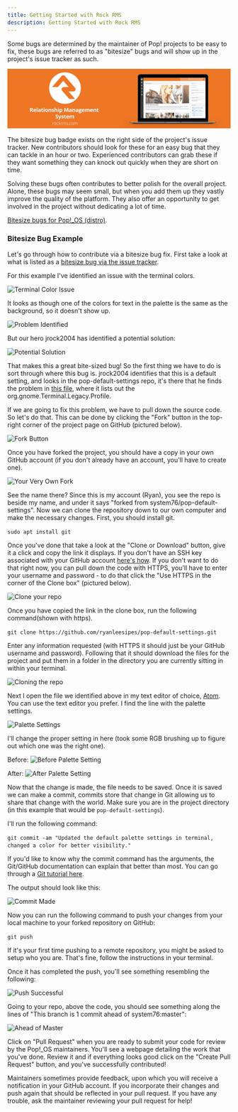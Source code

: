 ```yaml
---
title: Getting Started with Rock RMS
description: Getting Started with Rock RMS
---
```


Some bugs are determined by the maintainer of Pop\! projects to be easy to fix, these bugs are referred to as "bitesize" bugs and will show up in the project's issue tracker as such.

![RockRMS](https://raw.githubusercontent.com/SparkDevNetwork/Rock/develop/Images/github-banner.png)

The bitesize bug badge exists on the right side of the project's issue tracker. New contributors should look for these for an easy bug that they can tackle in an hour or two. Experienced contributors can grab these if they want something they can knock out quickly when they are short on time.

Solving these bugs often contributes to better polish for the overall project. Alone, these bugs may seem small, but when you add them up they vastly improve the quality of the platform. They also offer an opportunity to get involved in the project without dedicating a lot of time.

[Bitesize bugs for Pop\!\_OS (distro)](https://github.com/pop-os/pop/labels/bite-sized).

### Bitesize Bug Example

Let's go through how to contribute via a bitesize bug fix. First take a look at what is listed as a [bitesize bug via the issue tracker](https://github.com/pop-os/pop/labels/bite-sized).

For this example I've identified an issue with the terminal colors.

![Terminal Color Issue](/images/bite-sized-bugs/terminal-color-issue.png)

It looks as though one of the colors for text in the palette is the same as the background, so it doesn't show up.

![Problem Identified](/images/bite-sized-bugs/the-problem.png)

But our hero jrock2004 has identified a potential solution:

![Potential Solution](/images/bite-sized-bugs/the-solution.png)

That makes this a great bite-sized bug! So the first thing we have to do is sort through where this bug is. jrock2004 identifies that this is a default setting, and looks in the pop-default-settings repo, it's there that he finds the problem in [this file](https://github.com/system76/pop-default-settings/blob/master/debian/pop-default-settings.gsettings-override), where it lists out the org.gnome.Terminal.Legacy.Profile.

If we are going to fix this problem, we have to pull down the source code. So let's do that. This can be done by clicking the "Fork" button in the top-right corner of the project page on GitHub (pictured below).

![Fork Button](/images/bite-sized-bugs/fork-me.png)

Once you have forked the project, you should have a copy in your own GitHub account (if you don't already have an account, you'll have to create one).

![Your Very Own Fork](/images/bite-sized-bugs/my-very-own-fork.png)

See the name there? Since this is my account (Ryan), you see the repo is beside my name, and under it says "forked from system76/pop-default-settings". Now we can clone the repository down to our own computer and make the necessary changes. First, you should install git.

`sudo apt install git`

Once you've done that take a look at the "Clone or Download" button, give it a click and copy the link it displays. If you don't have an SSH key associated with your GitHub account [here's how](https://help.github.com/articles/connecting-to-github-with-ssh/). If you don't want to do that right now, you can pull down the code with HTTPS, you'll have to enter your username and password - to do that click the "Use HTTPS in the corner of the Clone box" (pictured below).

![Clone your repo](/images/bite-sized-bugs/clone-me.png)

Once you have copied the link in the clone box, run the following command(shown with https).

`git clone https://github.com/ryanleesipes/pop-default-settings.git`

Enter any information requested (with HTTPS it should just be your GitHub username and password). Following that it should download the files for the project and put them in a folder in the directory you are currently sitting in within your terminal.

![Cloning the repo](/images/bite-sized-bugs/git-clone.png)

Next I open the file we identified above in my text editor of choice, [Atom](https://atom.io/). You can use the text editor you prefer. I find the line with the palette settings.

![Palette Settings](/images/bite-sized-bugs/palette-line.png)

I'll change the proper setting in here (took some RGB brushing up to figure out which one was the right one).

Before:
![Before Palette Setting](/images/bite-sized-bugs/before.png)

After:
![After Palette Setting](/images/bite-sized-bugs/after.png)

Now that the change is made, the file needs to be saved. Once it is saved we can make a commit, commits store that change in Git allowing us to share that change with the world. Make sure you are in the project directory (in this example that would be `pop-default-settings`).

I'll run the following command:

`git commit -am "Updated the default palette settings in terminal, changed a color for better visibility."`

If you'd like to know why the commit command has the arguments, the Git/GitHub documentation can explain that better than most. You can go through a [Git tutorial here](https://try.github.io/levels/1/challenges/1).

The output should look like this:

![Commit Made](/images/bite-sized-bugs/commit-sent.png)

Now you can run the following command to push your changes from your local machine to your forked repository on GitHub:

`git push`

If it's your first time pushing to a remote repository, you might be asked to setup who you are. That's fine, follow the instructions in your terminal.

Once it has completed the push, you'll see something resembling the following:

![Push Successful](/images/bite-sized-bugs/push-successful.png)

Going to your repo, above the code, you should see something along the lines of "This branch is 1 commit ahead of system76:master":

![Ahead of Master](/images/bite-sized-bugs/branch-ahead.png)

Click on "Pull Request" when you are ready to submit your code for review by the Pop\!\_OS maintainers. You'll see a webpage detailing the work that you've done. Review it and if everything looks good click on the "Create Pull Request" button, and you've successfully contributed!

Maintainers sometimes provide feedback, upon which you will receive a notification in your GitHub account. If you incorporate their changes and push again that should be reflected in your pull request. If you have any trouble, ask the maintainer reviewing your pull request for help!
